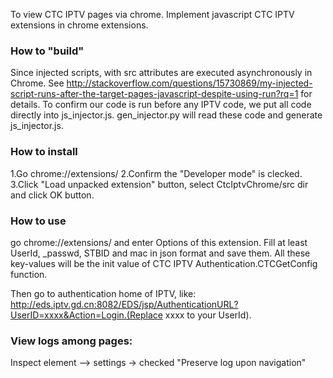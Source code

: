 To view CTC IPTV pages via chrome.
Implement javascript CTC IPTV extensions in chrome extensions.

### How to "build"
Since injected scripts, with src attributes are executed asynchronously in Chrome.
See http://stackoverflow.com/questions/15730869/my-injected-script-runs-after-the-target-pages-javascript-despite-using-run?rq=1 for details.
To confirm our code is run before any IPTV code, we put all code directly into js_injector.js.
gen_injector.py will read these code and generate js_injector.js.

### How to install
1.Go chrome://extensions/
2.Confirm the "Developer mode" is clecked.
3.Click "Load unpacked extension" button, select CtcIptvChrome/src dir and click OK button.

### How to use
go chrome://extensions/ and enter Options of this extension.
Fill at least UserId, _passwd, STBID and mac in json format and save them.
All these key-values will be the init value of CTC IPTV Authentication.CTCGetConfig function.

Then go to authentication home of IPTV, like: http://eds.iptv.gd.cn:8082/EDS/jsp/AuthenticationURL?UserID=xxxx&Action=Login.(Replace xxxx to your UserId).

### View logs among pages:
Inspect element --> settings -> checked "Preserve log upon navigation"
